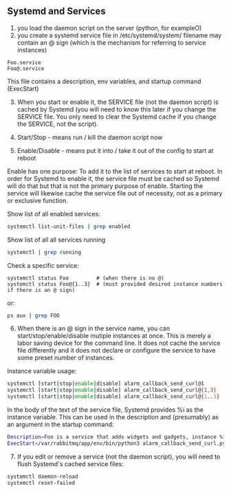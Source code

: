 ## Systemd and Services

1. you load the daemon script on the server (python, for exampleO)
2. you create a systemd service file in   /etc/systemd/system/
   filename may contain an @ sign (which is the mechanism for referring to service instances)
        
```
Foo.service 
Foo@.service
```
This file contains a description, env variables, and startup command (ExecStart)

3.  When you start or enable it,  the SERVICE file (not the daemon script) is cached by Systemd (you will need to know this later if you change the SERVICE file. You only need to clear the Systemd cache if you change the SERVICE, not the script).

4.  Start/Stop - means run / kill the daemon script now

5.  Enable/Disable - means put it into / take it out of the config to start at reboot

Enable has one purpose:  To add it to the list of services to start at reboot.
In order for Systemd to enable it, the service file must be cached so Systemd will do that but that is not the primary purpose of enable.  Starting the service will likewise cache the service file out of necessity, not as a primary or exclusive function.

Show list of all enabled services:
```sh
systemctl list-unit-files | grep enabled
````
Show list of all all services running
```sh
systemctl | grep running
```
Check a specific service:
```
systemctl status Foo         # (when there is no @)
systemctl status Foo@{1..3}  # (must provided desired instance numbers if there is an @ sign)
```
or:
```sh
ps aux | grep FOO
```

6.  When there is an @ sign in the service name,  you can   start/stop/enable/disable   mutiple instances at once.
This is merely a labor saving device for the command line.  It does not cache the service file differently and it does not declare or configure the service to have some preset number of instances.

Instance variable usage:
        
```sh
systemctl [start|stop|enable|disable] alarm_callback_send_curl@1           # Just instance 1
systemctl [start|stop|enable|disable] alarm_callback_send_curl@{1,3}       # Just instances 1 and 3
systemctl [start|stop|enable|disable] alarm_callback_send_curl@{1..3}      # All instances from 1 - 3
```

In the body of the text of the service file, Systemd provides %i as the instance variable.  This can be used in the description and (presumably) as an argument in the startup command:

```sh
Description=Foo is a service that adds widgets and gadgets, instance %i
ExecStart=/var/rabbitmq/app/env/bin/python3 alarm_callback_send_curl.py foo %i bar
```

7.  If you edit or remove a service (not the daemon script),  you will need to flush Systemd's cached service files: 

```sh
systemctl daemon-reload
systemctl reset-failed
```
